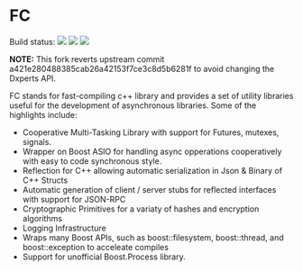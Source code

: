 FC
==

Build status: [![](https://gitlab.com/dxperts/dxperts-fc/workflows/macOS/badge.svg?branch=master)](https://gitlab.com/dxperts/dxperts-fc/actions?query=workflow%3A"macOS"+branch%3Amaster)
[![](https://gitlab.com/dxperts/dxperts-fc/workflows/Ubuntu%20Debug/badge.svg?branch=master)](https://gitlab.com/dxperts/dxperts-fc/actions?query=workflow%3A"Ubuntu+Debug"+branch%3Amaster)
[![](https://gitlab.com/dxperts/dxperts-fc/workflows/Ubuntu%20Release/badge.svg?branch=master)](https://gitlab.com/dxperts/dxperts-fc/actions?query=workflow%3A"Ubuntu+Release"+branch%3Amaster)

**NOTE:** This fork reverts upstream commit a421e280488385cab26a42153f7ce3c8d5b6281f to avoid changing the Dxperts API.

FC stands for fast-compiling c++ library and provides a set of utility libraries useful
for the development of asynchronous libraries.  Some of the highlights include:

 - Cooperative Multi-Tasking Library with support for Futures, mutexes, signals.
 - Wrapper on Boost ASIO for handling async opperations cooperatively with easy to code synchronous style.
 - Reflection for C++ allowing automatic serialization in Json & Binary of C++ Structs 
 - Automatic generation of client / server stubs for reflected interfaces with support for JSON-RPC
 - Cryptographic Primitives for a variaty of hashes and encryption algorithms
 - Logging Infrastructure 
 - Wraps many Boost APIs, such as boost::filesystem, boost::thread, and boost::exception to acceleate compiles
 - Support for unofficial Boost.Process library.

